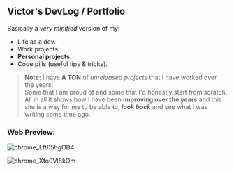 ## Victor's DevLog / Portfolio
Basically a *very minified* version of my:
- Life as a dev.
- Work projects.
- **Personal projects.**
- Code pills (useful tips & tricks).

> **Note:** I have **A TON** of _unreleased projects_ that I have worked over the years:
> <br>Some that I am proud of and some that I'd honestly start from scratch.
> <br>All in all it shows how I have been **improving over the years** and this site is a way for me to be able to, **_look back_** and see what I was writing some time ago.

### Web Preview:
![chrome_Lft65hgOB4](https://github.com/user-attachments/assets/db899afd-6fbc-4e3f-9449-aca41a9e48c7)

![chrome_Xfo0Vl8kOm](https://github.com/user-attachments/assets/68f14048-947b-41ea-8b91-c90916194a60)

